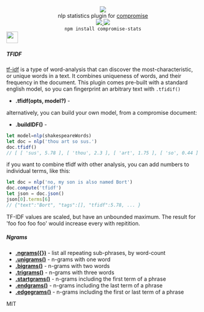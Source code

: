 <div align="center">
  <img src="https://cloud.githubusercontent.com/assets/399657/23590290/ede73772-01aa-11e7-8915-181ef21027bc.png" />

  <div>nlp statistics plugin for <a href="https://github.com/spencermountain/compromise/">compromise</a></div> 

  <!-- npm version -->
  <a href="https://npmjs.org/package/compromise-stats">
    <img src="https://img.shields.io/npm/v/compromise-stats.svg?style=flat-square" />
  </a>
  
  <!-- file size -->
  <a href="https://unpkg.com/compromise-stats/builds/compromise-stats.min.js">
    <img src="https://badge-size.herokuapp.com/spencermountain/compromise/master/plugins/plugin-stats/builds/compromise-stats.min.js" />
  </a>

  <div align="center">
    <code>npm install compromise-stats</code>
  </div>
</div>

<!-- spacer -->
<img height="30px" src="https://user-images.githubusercontent.com/399657/68221862-17ceb980-ffb8-11e9-87d4-7b30b6488f16.png"/>


##### TFIDF
[tf-idf](https://en.wikipedia.org/wiki/Tf%E2%80%93idf) is a type of word-analysis that can discover the most-characteristic, or unique words in a text.
It combines uniqueness of words, and their frequency in the document.
This plugin comes pre-built with a standard english model, so you can fingerprint an arbitrary text with `.tfidif()`

- **.tfidf(opts, model?)** - 

alternatively, you can build your own model, from a compromise document:
- **.buildIDF()** - 

```js
let model=nlp(shakespeareWords)
let doc = nlp('thou art so sus.')
doc.tfidf()
// [ [ 'sus', 5.78 ], [ 'thou', 2.3 ], [ 'art', 1.75 ], [ 'so', 0.44 ] ]
```

if you want to combine tfidf with other analysis, you can add numbers to individual terms, like this:
```js
let doc = nlp('no, my son is also named Bort')
doc.compute('tfidf')
let json = doc.json()
json[0].terms[6]
// {"text":"Bort", "tags":[], "tfidf":5.78, ... }
```

TF-IDF values are scaled, but have an unbounded maximum. The result for 'foo foo foo foo' would increase every with repitition.

##### Ngrams

- **[.ngrams({})](https://observablehq.com/@spencermountain/compromise-ngram)** - list all repeating sub-phrases, by word-count
- **[.unigrams()](https://observablehq.com/@spencermountain/compromise-ngram)** - n-grams with one word
- **[.bigrams()](https://observablehq.com/@spencermountain/compromise-ngram)** - n-grams with two words
- **[.trigrams()](https://observablehq.com/@spencermountain/compromise-ngram)** - n-grams with three words
- **[.startgrams()](https://observablehq.com/@spencermountain/compromise-ngram)** - n-grams including the first term of a phrase
- **[.endgrams()](https://observablehq.com/@spencermountain/compromise-ngram)** - n-grams including the last term of a phrase
- **[.edgegrams()](https://observablehq.com/@spencermountain/compromise-ngram)** - n-grams including the first or last term of a phrase


MIT